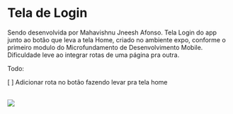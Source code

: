 # Tela de Login
Sendo desenvolvida por Mahavishnu Jneesh Afonso.
Tela Login do app junto ao botão que leva a tela Home, criado no 
ambiente expo, conforme o primeiro modulo do Microfundamento de Desenvolvimento Mobile. Dificuldade leve ao integrar rotas de uma página pra outra.

Todo: 

[ ] Adicionar rota no botão fazendo levar pra tela home

<br>

<img src="assets/teste.gif">